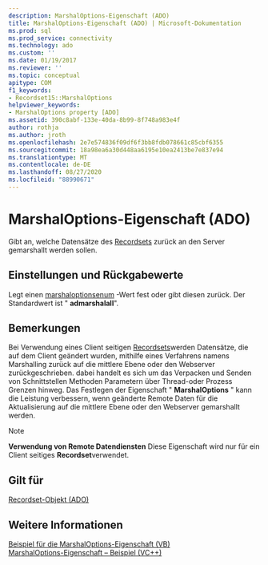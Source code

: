 ```yaml
---
description: MarshalOptions-Eigenschaft (ADO)
title: MarshalOptions-Eigenschaft (ADO) | Microsoft-Dokumentation
ms.prod: sql
ms.prod_service: connectivity
ms.technology: ado
ms.custom: ''
ms.date: 01/19/2017
ms.reviewer: ''
ms.topic: conceptual
apitype: COM
f1_keywords:
- Recordset15::MarshalOptions
helpviewer_keywords:
- MarshalOptions property [ADO]
ms.assetid: 390c8abf-133e-40da-8b99-8f748a983e4f
author: rothja
ms.author: jroth
ms.openlocfilehash: 2e7e574836f09df6f3bb8fdb078661c85cbf6355
ms.sourcegitcommit: 18a98ea6a30d448aa6195e10ea2413be7e837e94
ms.translationtype: MT
ms.contentlocale: de-DE
ms.lasthandoff: 08/27/2020
ms.locfileid: "88990671"
---
```

# <a name="marshaloptions-property-ado"></a>MarshalOptions-Eigenschaft (ADO)
Gibt an, welche Datensätze des [Recordsets](./recordset-object-ado.md) zurück an den Server gemarshallt werden sollen.  
  
## <a name="settings-and-return-values"></a>Einstellungen und Rückgabewerte  
 Legt einen [marshaloptionsenum](./marshaloptionsenum.md) -Wert fest oder gibt diesen zurück. Der Standardwert ist " **admarshalall**".  
  
## <a name="remarks"></a>Bemerkungen  
 Bei Verwendung eines Client seitigen [Recordsets](./recordset-object-ado.md)werden Datensätze, die auf dem Client geändert wurden, mithilfe eines Verfahrens namens Marshalling zurück auf die mittlere Ebene oder den Webserver zurückgeschrieben. dabei handelt es sich um das Verpacken und Senden von Schnittstellen Methoden Parametern über Thread-oder Prozess Grenzen hinweg. Das Festlegen der Eigenschaft " **MarshalOptions** " kann die Leistung verbessern, wenn geänderte Remote Daten für die Aktualisierung auf die mittlere Ebene oder den Webserver gemarshallt werden.  
  
> [!NOTE]
>  **Verwendung von Remote Datendiensten** Diese Eigenschaft wird nur für ein Client seitiges **Recordset**verwendet.  
  
## <a name="applies-to"></a>Gilt für  
 [Recordset-Objekt (ADO)](./recordset-object-ado.md)  
  
## <a name="see-also"></a>Weitere Informationen  
 [Beispiel für die MarshalOptions-Eigenschaft (VB)](./marshaloptions-property-example-vb.md)   
 [MarshalOptions-Eigenschaft – Beispiel (VC++)](./marshaloptions-property-example-vc.md)